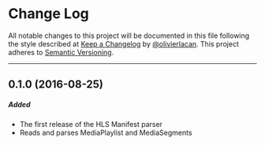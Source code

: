 # Change Log

All notable changes to this project will be documented in this file following the style described at [Keep a Changelog](http://keepachangelog.com) by [@olivierlacan](https://github.com/olivierlacan). 
This project adheres to [Semantic Versioning](http://semver.org/).

----
## 0.1.0 (2016-08-25)

##### Added

- The first release of the HLS Manifest parser
- Reads and parses MediaPlaylist and MediaSegments

<br/>

